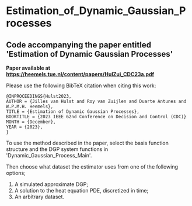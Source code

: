 # Estimation_of_Dynamic_Gaussian_Processes

## Code accompanying the paper entitled 'Estimation of Dynamic Gaussian Processes'

**Paper available at https://heemels.tue.nl/content/papers/HulZui_CDC23a.pdf**



Please use the following BibTeX citation when citing this work:

```
@INPROCEEDINGS{Hulst2023,
AUTHOR = {Jilles van Hulst and Roy van Zuijlen and Duarte Antunes and W.P.M.H. Heemels},
TITLE = {Estimation of Dynamic Gaussian Processes},
BOOKTITLE = {2023 IEEE 62nd Conference on Decision and Control (CDC)}
MONTH = {December},
YEAR = {2023},
}
```

To use the method described in the paper, select the basis function structure and the DGP system functions in 'Dynamic_Gaussian_Process_Main'.

Then choose what dataset the estimator uses from one of the following options;
1) A simulated approximate DGP;
2) A solution to the heat equation PDE, discretized in time;
3) An arbitrary dataset.

